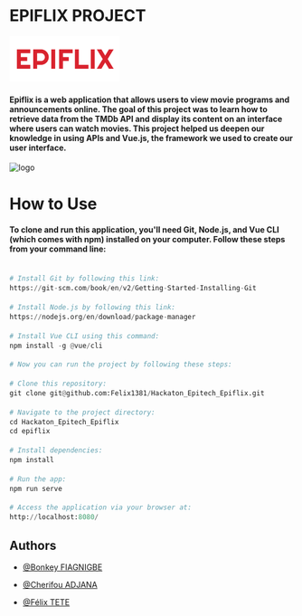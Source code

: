 # EPIFLIX PROJECT

![logo_epiflix](https://github.com/Felix1381/Hackaton_Epitech_Epiflix/blob/main/epiflix/src/assets/Logo.png)

#### Epiflix is a web application that allows users to view movie programs and announcements online. The goal of this project was to learn how to retrieve data from the TMDb API and display its content on an interface where users can watch movies. This project helped us deepen our knowledge in using APIs and Vue.js, the framework we used to create our user interface.


![logo](https://miro.medium.com/v2/resize:fit:1400/1*-R4FbppmorUNWxhmrwlBmQ.png)

# How to Use

#### To clone and run this application, you'll need Git, Node.js, and Vue CLI (which comes with npm) installed on your computer. Follow these steps from your command line:

```python

# Install Git by following this link:
https://git-scm.com/book/en/v2/Getting-Started-Installing-Git

# Install Node.js by following this link:
https://nodejs.org/en/download/package-manager

# Install Vue CLI using this command:
npm install -g @vue/cli

# Now you can run the project by following these steps:

# Clone this repository:
git clone git@github.com:Felix1381/Hackaton_Epitech_Epiflix.git

# Navigate to the project directory:
cd Hackaton_Epitech_Epiflix
cd epiflix

# Install dependencies:
npm install

# Run the app:
npm run serve

# Access the application via your browser at:
http://localhost:8080/

```

## Authors
- [@Bonkey FIAGNIGBE](https://github.com/devBonkey)

- [@Cherifou ADJANA](https://github.com/cherifdine)

- [@Félix TETE](https://github.com/felix1381)
